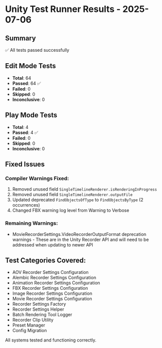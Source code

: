 # Unity Test Runner Results - 2025-07-06

## Summary
✅ All tests passed successfully

## Edit Mode Tests
- **Total**: 64
- **Passed**: 64 ✅
- **Failed**: 0
- **Skipped**: 0
- **Inconclusive**: 0

## Play Mode Tests  
- **Total**: 4
- **Passed**: 4 ✅
- **Failed**: 0
- **Skipped**: 0
- **Inconclusive**: 0

## Fixed Issues
### Compiler Warnings Fixed:
1. Removed unused field `SingleTimelineRenderer.isRenderingInProgress`
2. Removed unused field `SingleTimelineRenderer.outputFile`
3. Updated deprecated `FindObjectsOfType` to `FindObjectsByType` (2 occurrences)
4. Changed FBX warning log level from Warning to Verbose

### Remaining Warnings:
- MovieRecorderSettings.VideoRecorderOutputFormat deprecation warnings - These are in the Unity Recorder API and will need to be addressed when updating to newer API

## Test Categories Covered:
- AOV Recorder Settings Configuration
- Alembic Recorder Settings Configuration
- Animation Recorder Settings Configuration  
- FBX Recorder Settings Configuration
- Image Recorder Settings Configuration
- Movie Recorder Settings Configuration
- Recorder Settings Factory
- Recorder Settings Helper
- Batch Rendering Tool Logger
- Recorder Clip Utility
- Preset Manager
- Config Migration

All systems tested and functioning correctly.